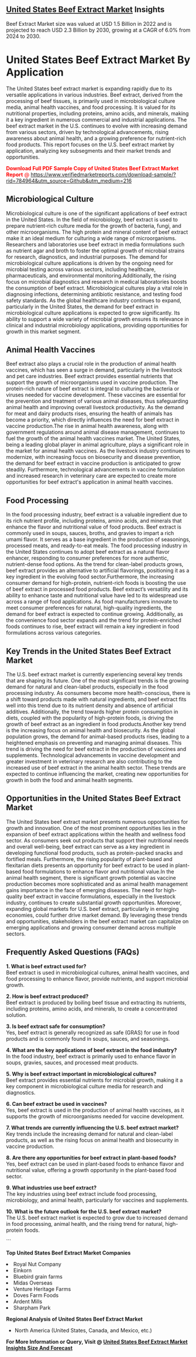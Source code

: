 <h2><a href="https://www.verifiedmarketreports.com/download-sample/?rid=784964&amp;utm_source=Github&amp;utm_medium=216" target="_blank">United States Beef Extract Market</a> Insights</h2><p>Beef Extract Market size was valued at USD 1.5 Billion in 2022 and is projected to reach USD 2.3 Billion by 2030, growing at a CAGR of 6.0% from 2024 to 2030.</p><p><h1>United States Beef Extract Market By Application</h1><p>The United States beef extract market is expanding rapidly due to its versatile applications in various industries. Beef extract, derived from the processing of beef tissues, is primarily used in microbiological culture media, animal health vaccines, and food processing. It is valued for its nutritional properties, including proteins, amino acids, and minerals, making it a key ingredient in numerous commercial and industrial applications. The beef extract market in the U.S. continues to evolve with increasing demand from various sectors, driven by technological advancements, rising awareness about animal health, and a growing preference for nutrient-rich food products. This report focuses on the U.S. beef extract market by application, analyzing key subsegments and their market trends and opportunities. <p><span class=""><span style="color: #ff0000;"><strong>Download Full PDF Sample Copy of United States Beef Extract Market Report</strong> @ </span><a href="https://www.verifiedmarketreports.com/download-sample/?rid=784964&amp;utm_source=Github&amp;utm_medium=216" target="_blank">https://www.verifiedmarketreports.com/download-sample/?rid=784964&amp;utm_source=Github&amp;utm_medium=216</a></span></p></p><h2>Microbiological Culture</h2><p>Microbiological culture is one of the significant applications of beef extract in the United States. In the field of microbiology, beef extract is used to prepare nutrient-rich culture media for the growth of bacteria, fungi, and other microorganisms. The high protein and mineral content of beef extract make it an ideal medium for culturing a wide range of microorganisms. Researchers and laboratories use beef extract in media formulations such as nutrient agar and broth to foster the optimal growth of microbial strains for research, diagnostics, and industrial purposes. The demand for microbiological culture applications is driven by the ongoing need for microbial testing across various sectors, including healthcare, pharmaceuticals, and environmental monitoring.Additionally, the rising focus on microbial diagnostics and research in medical laboratories boosts the consumption of beef extract. Microbiological cultures play a vital role in diagnosing infections, determining antibiotic resistance, and testing food safety standards. As the global healthcare industry continues to expand, particularly in the United States, the demand for beef extract in microbiological culture applications is expected to grow significantly. Its ability to support a wide variety of microbial growth ensures its relevance in clinical and industrial microbiology applications, providing opportunities for growth in this market segment.</p><h2>Animal Health Vaccines</h2><p>Beef extract also plays a crucial role in the production of animal health vaccines, which has seen a surge in demand, particularly in the livestock and pet care industries. Beef extract provides essential nutrients that support the growth of microorganisms used in vaccine production. The protein-rich nature of beef extract is integral to culturing the bacteria or viruses needed for vaccine development. These vaccines are essential for the prevention and treatment of various animal diseases, thus safeguarding animal health and improving overall livestock productivity. As the demand for meat and dairy products rises, ensuring the health of animals has become a priority, which directly influences the need for beef extract in vaccine production.The rise in animal health awareness, along with government regulations around animal disease management, continues to fuel the growth of the animal health vaccines market. The United States, being a leading global player in animal agriculture, plays a significant role in the market for animal health vaccines. As the livestock industry continues to modernize, with increasing focus on biosecurity and disease prevention, the demand for beef extract in vaccine production is anticipated to grow steadily. Furthermore, technological advancements in vaccine formulation and increased research in veterinary care are expected to create more opportunities for beef extract's application in animal health vaccines.</p><h2>Food Processing</h2><p>In the food processing industry, beef extract is a valuable ingredient due to its rich nutrient profile, including proteins, amino acids, and minerals that enhance the flavor and nutritional value of food products. Beef extract is commonly used in soups, sauces, broths, and gravies to impart a rich umami flavor. It serves as a base ingredient in the production of seasonings, processed meats, and ready-to-eat meals. The food processing industry in the United States continues to adopt beef extract as a natural flavor enhancer, responding to consumer preferences for more authentic, nutrient-dense food options. As the trend for clean-label products grows, beef extract provides an alternative to artificial flavorings, positioning it as a key ingredient in the evolving food sector.Furthermore, the increasing consumer demand for high-protein, nutrient-rich foods is boosting the use of beef extract in processed food products. Beef extract’s versatility and its ability to enhance taste and nutritional value have led to its widespread use across a range of food applications. As food manufacturers innovate to meet consumer preferences for natural, high-quality ingredients, the demand for beef extract is expected to continue growing. Additionally, as the convenience food sector expands and the trend for protein-enriched foods continues to rise, beef extract will remain a key ingredient in food formulations across various categories.</p><h2>Key Trends in the United States Beef Extract Market</h2><p>The U.S. beef extract market is currently experiencing several key trends that are shaping its future. One of the most significant trends is the growing demand for natural and clean-label products, especially in the food processing industry. As consumers become more health-conscious, there is a shift toward products made with natural ingredients, and beef extract fits well into this trend due to its nutrient density and absence of artificial additives. Additionally, the trend towards higher protein consumption in diets, coupled with the popularity of high-protein foods, is driving the growth of beef extract as an ingredient in food products.Another key trend is the increasing focus on animal health and biosecurity. As the global population grows, the demand for animal-based products rises, leading to a heightened emphasis on preventing and managing animal diseases. This trend is driving the need for beef extract in the production of vaccines and supplements. Technological advancements in vaccine development and greater investment in veterinary research are also contributing to the increased use of beef extract in the animal health sector. These trends are expected to continue influencing the market, creating new opportunities for growth in both the food and animal health segments.</p><h2>Opportunities in the United States Beef Extract Market</h2><p>The United States beef extract market presents numerous opportunities for growth and innovation. One of the most prominent opportunities lies in the expansion of beef extract applications within the health and wellness food sector. As consumers seek out products that support their nutritional needs and overall well-being, beef extract can serve as a key ingredient in developing functional food products, such as protein-packed snacks and fortified meals. Furthermore, the rising popularity of plant-based and flexitarian diets presents an opportunity for beef extract to be used in plant-based food formulations to enhance flavor and nutritional value.In the animal health segment, there is significant growth potential as vaccine production becomes more sophisticated and as animal health management gains importance in the face of emerging diseases. The need for high-quality beef extract in vaccine formulations, especially in the livestock industry, continues to create substantial growth opportunities. Moreover, expanding global markets for U.S. beef extract, particularly in emerging economies, could further drive market demand. By leveraging these trends and opportunities, stakeholders in the beef extract market can capitalize on emerging applications and growing consumer demand across multiple sectors.</p><h2>Frequently Asked Questions (FAQs)</h2><p><strong>1. What is beef extract used for?</strong><br>Beef extract is used in microbiological cultures, animal health vaccines, and food processing to enhance flavor, provide nutrients, and support microbial growth.</p><p><strong>2. How is beef extract produced?</strong><br>Beef extract is produced by boiling beef tissue and extracting its nutrients, including proteins, amino acids, and minerals, to create a concentrated solution.</p><p><strong>3. Is beef extract safe for consumption?</strong><br>Yes, beef extract is generally recognized as safe (GRAS) for use in food products and is commonly found in soups, sauces, and seasonings.</p><p><strong>4. What are the key applications of beef extract in the food industry?</strong><br>In the food industry, beef extract is primarily used to enhance flavor in soups, gravies, sauces, and processed meat products.</p><p><strong>5. Why is beef extract important in microbiological cultures?</strong><br>Beef extract provides essential nutrients for microbial growth, making it a key component in microbiological culture media for research and diagnostics.</p><p><strong>6. Can beef extract be used in vaccines?</strong><br>Yes, beef extract is used in the production of animal health vaccines, as it supports the growth of microorganisms needed for vaccine development.</p><p><strong>7. What trends are currently influencing the U.S. beef extract market?</strong><br>Key trends include the increasing demand for natural and clean-label products, as well as the rising focus on animal health and biosecurity in vaccine production.</p><p><strong>8. Are there any opportunities for beef extract in plant-based foods?</strong><br>Yes, beef extract can be used in plant-based foods to enhance flavor and nutritional value, offering a growth opportunity in the plant-based food sector.</p><p><strong>9. What industries use beef extract?</strong><br>The key industries using beef extract include food processing, microbiology, and animal health, particularly for vaccines and supplements.</p><p><strong>10. What is the future outlook for the U.S. beef extract market?</strong><br>The U.S. beef extract market is expected to grow due to increased demand in food processing, animal health, and the rising trend for natural, high-protein foods.</p>```</p><p><strong>Top United States Beef Extract Market Companies</strong></p><div data-test-id=""><p><li>Royal Nut Company</li><li> Einkorn</li><li> Bluebird grain farms</li><li> Midas Overseas</li><li> Venture Heritage Farms</li><li> Doves Farm Foods</li><li> Ardent Mills</li><li> Sharpham Park</li></p><div><strong>Regional Analysis of&nbsp;United States Beef Extract Market</strong></div><ul><li dir="ltr"><p dir="ltr">North America&nbsp;(United States, Canada, and Mexico, etc.)</p></li></ul><p><strong>For More Information or Query, Visit @&nbsp;</strong><strong><a href="https://www.verifiedmarketreports.com/product/beef-extract-market/?utm_source=Github&amp;utm_medium=216" target="_blank">United States Beef Extract Market Insights Size And Forecast</a></strong></p></div>
